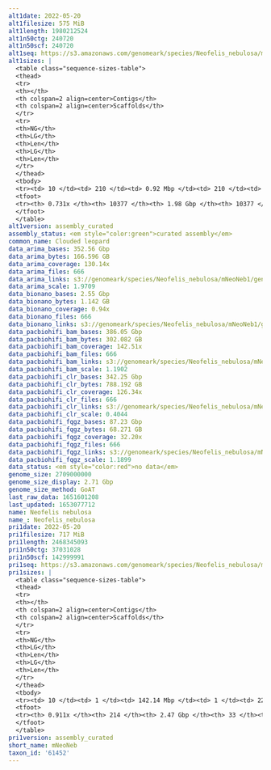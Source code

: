 ```yaml
---
alt1date: 2022-05-20
alt1filesize: 575 MiB
alt1length: 1980212524
alt1n50ctg: 240720
alt1n50scf: 240720
alt1seq: https://s3.amazonaws.com/genomeark/species/Neofelis_nebulosa/mNeoNeb1/assembly_curated/mNeoNeb1.alt.cur.20220520.fasta.gz
alt1sizes: |
  <table class="sequence-sizes-table">
  <thead>
  <tr>
  <th></th>
  <th colspan=2 align=center>Contigs</th>
  <th colspan=2 align=center>Scaffolds</th>
  </tr>
  <tr>
  <th>NG</th>
  <th>LG</th>
  <th>Len</th>
  <th>LG</th>
  <th>Len</th>
  </tr>
  </thead>
  <tbody>
  <tr><td> 10 </td><td> 210 </td><td> 0.92 Mbp </td><td> 210 </td><td> 0.92 Mbp </td></tr>  <tr><td> 20 </td><td> 574 </td><td> 0.62 Mbp </td><td> 574 </td><td> 0.62 Mbp </td></tr>  <tr><td> 30 </td><td> 1082 </td><td> 460.02 Kbp </td><td> 1082 </td><td> 460.02 Kbp </td></tr>  <tr><td> 40 </td><td> 1765 </td><td> 342.35 Kbp </td><td> 1765 </td><td> 342.35 Kbp </td></tr>  <tr style="background-color:#cccccc;"><td> 50 </td><td> 2707 </td><td> 240.72 Kbp </td><td> 2707 </td><td> 240.72 Kbp </td></tr>  <tr><td> 60 </td><td> 4145 </td><td> 144.32 Kbp </td><td> 4145 </td><td> 144.32 Kbp </td></tr>  <tr><td> 70 </td><td> 7484 </td><td> 41.70 Kbp </td><td> 7484 </td><td> 41.70 Kbp </td></tr>  <tr><td> 80 </td><td> 0 </td><td>  </td><td> 0 </td><td>  </td></tr>  <tr><td> 90 </td><td> 0 </td><td>  </td><td> 0 </td><td>  </td></tr>  <tr><td> 100 </td><td> 0 </td><td>  </td><td> 0 </td><td>  </td></tr>  </tbody>
  <tfoot>
  <tr><th> 0.731x </th><th> 10377 </th><th> 1.98 Gbp </th><th> 10377 </th><th> 1.98 Gbp </th></tr>
  </tfoot>
  </table>
alt1version: assembly_curated
assembly_status: <em style="color:green">curated assembly</em>
common_name: Clouded leopard
data_arima_bases: 352.56 Gbp
data_arima_bytes: 166.596 GB
data_arima_coverage: 130.14x
data_arima_files: 666
data_arima_links: s3://genomeark/species/Neofelis_nebulosa/mNeoNeb1/genomic_data/arima/<br>
data_arima_scale: 1.9709
data_bionano_bases: 2.55 Gbp
data_bionano_bytes: 1.142 GB
data_bionano_coverage: 0.94x
data_bionano_files: 666
data_bionano_links: s3://genomeark/species/Neofelis_nebulosa/mNeoNeb1/genomic_data/bionano/<br>
data_pacbiohifi_bam_bases: 386.05 Gbp
data_pacbiohifi_bam_bytes: 302.082 GB
data_pacbiohifi_bam_coverage: 142.51x
data_pacbiohifi_bam_files: 666
data_pacbiohifi_bam_links: s3://genomeark/species/Neofelis_nebulosa/mNeoNeb1/genomic_data/pacbio_hifi/<br>
data_pacbiohifi_bam_scale: 1.1902
data_pacbiohifi_clr_bases: 342.25 Gbp
data_pacbiohifi_clr_bytes: 788.192 GB
data_pacbiohifi_clr_coverage: 126.34x
data_pacbiohifi_clr_files: 666
data_pacbiohifi_clr_links: s3://genomeark/species/Neofelis_nebulosa/mNeoNeb1/genomic_data/pacbio_hifi/<br>
data_pacbiohifi_clr_scale: 0.4044
data_pacbiohifi_fqgz_bases: 87.23 Gbp
data_pacbiohifi_fqgz_bytes: 68.271 GB
data_pacbiohifi_fqgz_coverage: 32.20x
data_pacbiohifi_fqgz_files: 666
data_pacbiohifi_fqgz_links: s3://genomeark/species/Neofelis_nebulosa/mNeoNeb1/genomic_data/pacbio_hifi/<br>
data_pacbiohifi_fqgz_scale: 1.1899
data_status: <em style="color:red">no data</em>
genome_size: 2709000000
genome_size_display: 2.71 Gbp
genome_size_method: GoAT
last_raw_data: 1651601208
last_updated: 1653077712
name: Neofelis nebulosa
name_: Neofelis_nebulosa
pri1date: 2022-05-20
pri1filesize: 717 MiB
pri1length: 2468345093
pri1n50ctg: 37031028
pri1n50scf: 142999991
pri1seq: https://s3.amazonaws.com/genomeark/species/Neofelis_nebulosa/mNeoNeb1/assembly_curated/mNeoNeb1.pri.cur.20220520.fasta.gz
pri1sizes: |
  <table class="sequence-sizes-table">
  <thead>
  <tr>
  <th></th>
  <th colspan=2 align=center>Contigs</th>
  <th colspan=2 align=center>Scaffolds</th>
  </tr>
  <tr>
  <th>NG</th>
  <th>LG</th>
  <th>Len</th>
  <th>LG</th>
  <th>Len</th>
  </tr>
  </thead>
  <tbody>
  <tr><td> 10 </td><td> 1 </td><td> 142.14 Mbp </td><td> 1 </td><td> 222.43 Mbp </td></tr>  <tr><td> 20 </td><td> 4 </td><td> 91.74 Mbp </td><td> 2 </td><td> 207.47 Mbp </td></tr>  <tr><td> 30 </td><td> 8 </td><td> 61.80 Mbp </td><td> 3 </td><td> 170.16 Mbp </td></tr>  <tr><td> 40 </td><td> 12 </td><td> 57.54 Mbp </td><td> 5 </td><td> 156.03 Mbp </td></tr>  <tr style="background-color:#cccccc;"><td> 50 </td><td> 18 </td><td style="background-color:#88ff88;"> 37.03 Mbp </td><td> 7 </td><td style="background-color:#88ff88;"> 143.00 Mbp </td></tr>  <tr><td> 60 </td><td> 26 </td><td> 26.78 Mbp </td><td> 9 </td><td> 128.49 Mbp </td></tr>  <tr><td> 70 </td><td> 38 </td><td> 17.01 Mbp </td><td> 11 </td><td> 95.68 Mbp </td></tr>  <tr><td> 80 </td><td> 61 </td><td> 9.78 Mbp </td><td> 14 </td><td> 83.65 Mbp </td></tr>  <tr><td> 90 </td><td> 140 </td><td> 1.07 Mbp </td><td> 18 </td><td> 46.37 Mbp </td></tr>  <tr><td> 100 </td><td> 0 </td><td>  </td><td> 0 </td><td>  </td></tr>  </tbody>
  <tfoot>
  <tr><th> 0.911x </th><th> 214 </th><th> 2.47 Gbp </th><th> 33 </th><th> 2.47 Gbp </th></tr>
  </tfoot>
  </table>
pri1version: assembly_curated
short_name: mNeoNeb
taxon_id: '61452'
---
```

